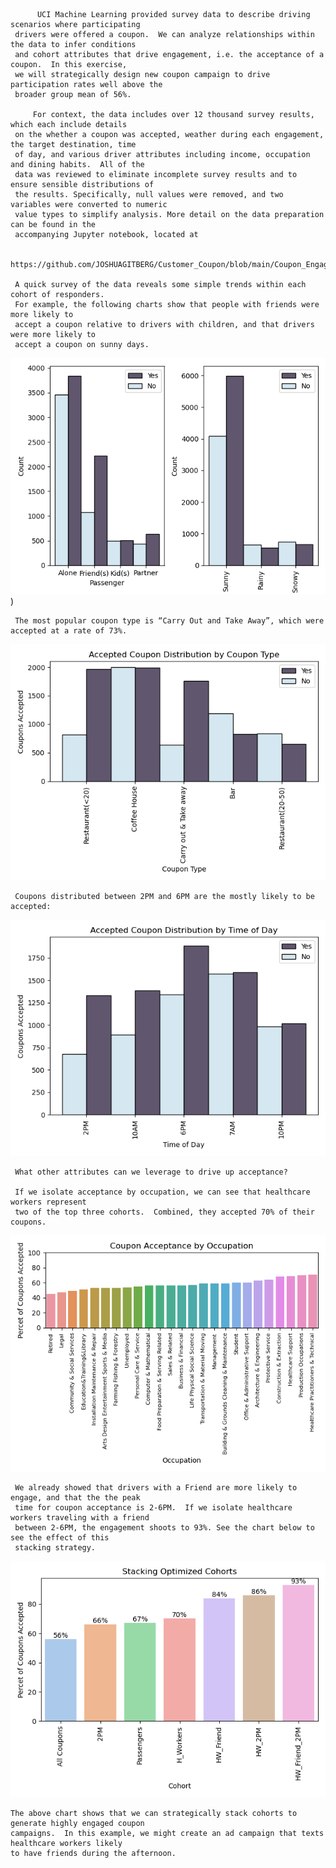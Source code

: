           UCI Machine Learning provided survey data to describe driving scenarios where participating 
     drivers were offered a coupon.  We can analyze relationships within the data to infer conditions 
     and cohort attributes that drive engagement, i.e. the acceptance of a coupon.  In this exercise, 
     we will strategically design new coupon campaign to drive participation rates well above the 
     broader group mean of 56%.
     
         For context, the data includes over 12 thousand survey results, which each include details 
     on the whether a coupon was accepted, weather during each engagement, the target destination, time 
     of day, and various driver attributes including income, occupation and dining habits.  All of the 
     data was reviewed to eliminate incomplete survey results and to ensure sensible distributions of 
     the results. Specifically, null values were removed, and two variables were converted to numeric 
     value types to simplify analysis. More detail on the data preparation can be found in the 
     accompanying Jupyter notebook, located at 

     https://github.com/JOSHUAGITBERG/Customer_Coupon/blob/main/Coupon_Engagement_Analysis.ipynb   
    
     A quick survey of the data reveals some simple trends within each cohort of responders.  
     For example, the following charts show that people with friends were more likely to 
     accept a coupon relative to drivers with children, and that drivers were more likely to
     accept a coupon on sunny days.  

![alt text](https://github.com/JOSHUAGITBERG/Customer_Coupon/blob/main/images/weather_passenger.png))

     The most popular coupon type is “Carry Out and Take Away”, which were accepted at a rate of 73%.

![alt text](https://github.com/JOSHUAGITBERG/Customer_Coupon/blob/main/images/coupon.png)

     Coupons distributed between 2PM and 6PM are the mostly likely to be accepted:

![alt text](https://github.com/JOSHUAGITBERG/Customer_Coupon/blob/main/images/time.png)

     What other attributes can we leverage to drive up acceptance? 

     If we isolate acceptance by occupation, we can see that healthcare workers represent 
     two of the top three cohorts.  Combined, they accepted 70% of their coupons.  

![alt text](https://github.com/JOSHUAGITBERG/Customer_Coupon/blob/main/images/occupation.png)

     We already showed that drivers with a Friend are more likely to engage, and that the the peak 
     time for coupon acceptance is 2-6PM.  If we isolate healthcare workers traveling with a friend 
     between 2-6PM, the engagement shoots to 93%. See the chart below to see the effect of this 
     stacking strategy.  

![alt text](https://github.com/JOSHUAGITBERG/Customer_Coupon/blob/main/images/summary.png)

    The above chart shows that we can strategically stack cohorts to generate highly engaged coupon 
    campaigns.  In this example, we might create an ad campaign that texts healthcare workers likely 
    to have friends during the afternoon.   



